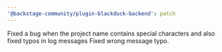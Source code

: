 ```yaml
---
'@backstage-community/plugin-blackduck-backend': patch
---
```


Fixed a bug when the project name contains special characters and also fixed typos in log messages
Fixed wrong message typo.
